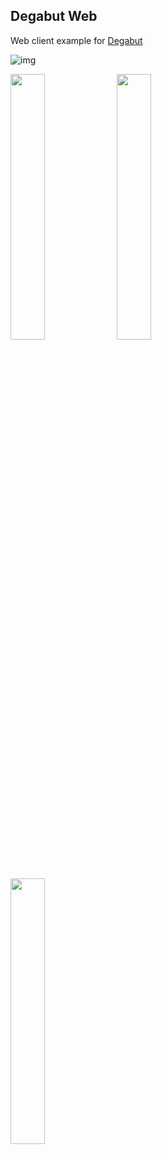 ## Degabut Web

Web client example for [Degabut](https://github.com/SuspiciousLookingOwl/degabut.js)

![img](https://i.imgur.com/nlGO55G.png)

<div>
	<img src="https://i.imgur.com/ibYXEHi.png" width="33%">
	<img src="https://i.imgur.com/XyeTPQ3.png" width="33%">
	<img src="https://i.imgur.com/xoijio8.png" width="33%">
</div>
